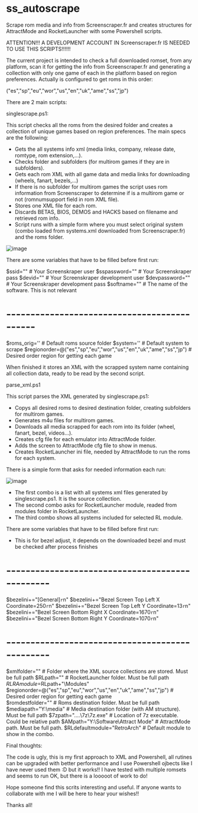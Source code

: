 # ss_autoscrape
Scrape rom media and info from Screenscraper.fr and creates structures for AttractMode and RocketLauncher with some Powershell scripts.

ATTENTION!!! A DEVELOPMENT ACCOUNT IN Screenscraper.fr IS NEEDED TO USE THIS SCRIPTS!!!!!!

The current project is intended to check a full downloaded romset, from any platform, scan it for getting the info from Screenscraper.fr and generating a collection with only one game of each in the platform based on region preferences. Actually is configured to get roms in this order:

("es","sp","eu","wor","us","en","uk","ame","ss","jp")

There are 2 main scripts:

singlescrape.ps1:

  This script checks all the roms from the desired folder and creates a collection of unique games based on region preferences. The main specs are the following:
  - Gets the all systems info xml (media links, company, release date, romtype, rom extension,...).
  - Checks folder and subfolders (for multirom games if they are in subfolders).
  - Gets each rom XML with all game data and media links for downloading (wheels, fanart, bezels,...)
  - If there is no subfolder for multirom games the script uses rom information from Screenscraper to determine if is a multirom game or not (romnumsupport field in rom XML file).
  - Stores one XML file for each rom.
  - Discards BETAS, BIOS, DEMOS and HACKS based on filename and retrieved rom info.
  - Script runs with a simple form where you must select original system (combo loaded from systems.xml downloaded from Screenscraper.fr) and the roms folder.

![image](https://user-images.githubusercontent.com/39946894/165933120-c30c7c84-dfeb-4adc-9b46-8ca5ad995529.png)

There are some variables that have to be filled before first run:

  $ssid="" # Your Screenskraper user
  $sspassword="" # Your Screenskraper pass
  $devid="" # Your Screenskraper development user
  $devpassword="" # Your Screenskraper development pass
  $softname="" # The name of the software. This is not relevant
  # --------------------------------------------
  $roms_orig='' # Default roms source folder
  $system='' # Default system to scrape
  $regionorder=@("es","sp","eu","wor","us","en","uk","ame","ss","jp") # Desired order region for getting each game
  
  When finished it stores an XML with the scrapped system name containing all collection data, ready to be read by the second script.
  

parse_xml.ps1
  
  This script parses the XML generated by singlescrape.ps1:
  - Copys all desired roms to desired destination folder, creating subfolders for multirom games.
  - Generates m4u files for multirom games.
  - Downloads all media scrapped for each rom into its folder (wheel, fanart, bezel, videos...).
  - Creates cfg file for each emulator into AttractMode folder.
  - Adds the screen to AttractMode cfg file to show in menus.
  - Creates RocketLauncher ini file, needed by AttractMode to run the roms for each system.

  There is a simple form that asks for needed information each run:

![image](https://user-images.githubusercontent.com/39946894/165934520-3916f052-f525-464c-a84f-668f840deef4.png)

  - The first combo is a list with all systems xml files generated by singlescrape.ps1. It is the source collection.
  - The second combo asks for RocketLauncher module, readed from modules folder in RocketLauncher.
  - The third combo shows all systems included for selected RL module.

There are some variables that have to be filled before first run:

- This is for bezel adjust, it depends on the downloaded bezel and must be checked after process finishes
# -----------------------------------------------
$bezelini+="[General]`r`n"
$bezelini+="Bezel Screen Top Left X Coordinate=250`r`n"
$bezelini+="Bezel Screen Top Left Y Coordinate=13`r`n"
$bezelini+="Bezel Screen Bottom Right X Coordinate=1670`r`n"
$bezelini+="Bezel Screen Bottom Right Y Coordinate=1070`r`n"
# -----------------------------------------------

$xmlfolder="" # Folder where the XML source collections are stored. Must be full path
$RLpath="" # RocketLauncher folder. Must be full path
$RLRAmodule=$RLpath+"\Modules"
$regionorder=@("es","sp","eu","wor","us","en","uk","ame","ss","jp") # Desired order region for getting each game  
$romdestfolder="" # Roms destination folder. Must be full path
$mediapath="Y:\media" # Media destination folder (with AM structure). Must be full path
$7zpath="..\..\7z\7z.exe" # Location of 7z executable. Could be relative path
$AMpath="Y:\Software\Attract Mode" # AttractMode path. Must be full path.
$RLdefaultmodule="RetroArch" # Default module to show in the combo.

Final thoughts:

The code is ugly, this is my first approach to XML and Powershell, all rutines can be upgraded with better performance and I use Powershell ojbects like I have never used them :D but it works!! I have tested with multiple romsets and seems to run OK, but there is a looooot of work to do!

Hope someone find this scrits interesting and useful. If anyone wants to collaborate with me I will be here to hear your wishes!!

Thanks all!


